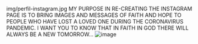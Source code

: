 img/perfil-instagram.jpg
MY PURPOSE IN RE-CREATING THE INSTAGRAM PAGE IS TO BRING IMAGES AND MESSAGES OF FAITH AND HOPE TO PEOPLE WHO HAVE LOST A LOVED ONE DURING THE CORONAVIRUS PANDEMIC. I WANT YOU TO KNOW THAT IN FAITH IN GOD THERE WILL ALWAYS BE A NEW TOMORROW...
![image](https://user-images.githubusercontent.com/96793064/148662432-a1dbd3b0-fc72-4e7b-bc17-294a149791cd.png)

